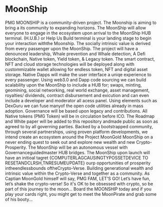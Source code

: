 # MoonShip
PMG MOONSHIP is a community-driven project. The Moonship is aiming to bring a its community to expanding horizons. The MoonShip will  allow everyone to engage in the ecosystem upon arrival to the MoonShip HUB terminal. (H.U.B.) or Help Us Build terminal is your landing stage to begin your interaction withthe Moonship. The socially intrinsic value is derived from every passenger upon the MoonShip. The project will have a denounced leadership, Whale prevention and Whale detection, A Defi blockchain, Native token, Yield token, & Legacy token. The smart contract, NFT and cloud storage technologies will be deployed along with custommizable wallet allowing for endless token, NFT and digital asset storage. Native Dapps will make the user interface a uniqe experience to every passenger. Using web3.0 and Dapp code sourcing we can build scalability upon the MoonShip to include a HUB for; swaps, minting, geomining, social networking, real world exchange, asset management, royalties/ dividends, contract disbursement and exicution and can even include a developer and moderator all acess panel. Using elements such as DexGuru we can fuse manyof the open code utilities already in mass adoption. Governance will be based upon legacy and contributions. All Native tokens (PMG Token) will be in circulation before ICO. The Roadmap and White paper will be added to this repository andmade public as soon as agreed to by all governing parties. Backed by a bootstrapped community, through several partnerships, using proven platform developments, we intend create an ecosystem around the Project MoonGold MoonShip on a never ending quest to seek out and explore new wealth and new Crypto-Prosperity. The MoonShip will be an autonomous vessel with Governanceguidedmaster HUB bridges. The MoonShip upon launch will have an initioal tagret {COMPUTERLAGCAUSINGTYPOSSETDEVICE TO  RESETANDCLRSH,TNRESUMEUPDATE}  ourp opportunities of prosperity intheendlessbounds oftheCrypto-Verse. Building generational wealth and intrinsic value within the Crypto-Verse and together as a community. As Captian MoonGold himself will say, PMG FAM, LET'S GO! Let’s have fun, let’s shake the crypto-verse! So it's OK to be obsessed with crypto, so be part of this journey to the moon… Board the MOONSHIP today and if you play your cards right, you might get to meet the MoonPirate and grab some of his booty...
